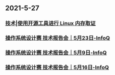 
## 2021-5-27

### [技术|使用开源工具进行 Linux 内存取证](https://linux.cn/article-13425-1.html)

### [操作系统设计赛 技术报告会｜5月23日-InfoQ](https://www.infoq.cn/video/dNBU7DR10HrgIGdYixSY)

### [操作系统设计赛 技术报告会｜5月9日-InfoQ](https://www.infoq.cn/video/7JdENztMaRcXz8zAFass)

### [操作系统设计赛 技术报告会｜5月16日-InfoQ](https://www.infoq.cn/video/TMTlU3HDAC8ytLMshpFK)